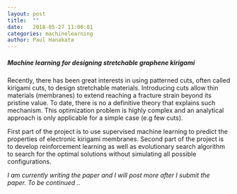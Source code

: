 ```yaml
---
layout: post
title:  ""
date:   2018-05-27 11:00:01
categories: machinelearning
author: Paul Hanakata
---
```

##### Machine learning for designing stretchable graphene kirigami
Recently, there has been great interests in using patterned cuts, often called kirigami cuts, to design stretchable materials. 
Introducing cuts allow thin materials (membranes) to extend reaching a fracture strain beyond its pristine value. 
To date, there is no a definitive theory that explains such mechanism. 
This optimization problem is highly complex and an analytical approach is only applicable for a simple case (e.g few cuts).

First part of the project is to use supervised machine learning to predict the properties of electronic kirigami membranes. 
Second part of the project is to develop reinforcement learning as well as evolutionary search algorithm to search for the optimal solutions without simulating all possible configurations.

*I am currently writing the paper and I will post more after I submit the paper. To be continued ..*
